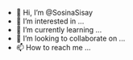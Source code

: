 - 👋 Hi, I’m @SosinaSisay
- 👀 I’m interested in ...
- 🌱 I’m currently learning ...
- 💞️ I’m looking to collaborate on ...
- 📫 How to reach me ...

<!---
SosinaSisay/SosinaSisay is a ✨ special ✨ repository because its `README.md` (this file) appears on your GitHub profile.
You can click the Preview link to take a look at your changes.
--->
